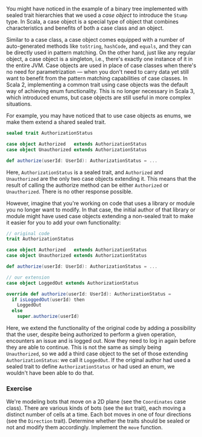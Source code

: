 You might have noticed in the example of a binary tree implemented with sealed trait hierarchies that 
we used a *case object* to introduce the `Stump` type. 
In Scala, a case object is a special type of object that combines characteristics and benefits of both a case class and an object.

Similar to a case class, a case object comes equipped with a number of auto-generated methods like `toString`, `hashCode`,
and `equals`, and they can be directly used in pattern matching. 
On the other hand, just like any regular object, a case object is a singleton, i.e., there's exactly one instance of it in the entire JVM. 
Case objects are used in place of case classes when there's no need for parametrization — when you don't need  to carry data 
yet still want to benefit from the pattern matching capabilities of case classes. 
In Scala 2, implementing a common trait using case objects was the default way of achieving enum functionality. 
This is no longer necessary in Scala 3, which introduced enums, but case objects are still useful in more complex situations.

For example, you may have noticed that to use case objects as enums, we make them extend a shared sealed trait.

```scala 3
sealed trait AuthorizationStatus

case object Authorized   extends AuthorizationStatus
case object Unauthorized extends AuthorizationStatus

def authorize(userId: UserId): AuthorizationStatus = ...
```

Here, `AuthorizationStatus` is a sealed trait, and `Authorized` and `Unauthorized` are the only two case objects extending it. 
This means that the result of calling the authorize method can be either `Authorized` or `Unauthorized`. 
There is no other response possible.

However, imagine that you're working on code that uses a library or module you no longer want to modify. 
In that case, the initial author of that library or module might have used case objects extending a non-sealed trait 
to make it easier for you to add your own functionality:

```scala 3
// original code
trait AuthorizationStatus

case object Authorized   extends AuthorizationStatus
case object Unauthorized extends AuthorizationStatus

def authorize(userId: UserId): AuthorizationStatus = ...

// our extension
case object LoggedOut extends AuthorizationStatus

override def authorize(userId: UserId): AuthorizationStatus =
  if isLoggedOut(userId) then
    LoggedOut
  else
    super.authorize(userId)
```

Here, we extend the functionality of the original code by adding a possibility that the user, despite being authorized to perform a given operation, 
encounters an issue and is logged out. 
Now they need to log in again before they are able to continue. 
This is not the same as simply being `Unauthorized`, so we add a third case object to the set of those extending `AuthorizationStatus`: 
we call it `LoggedOut`. 
If the original author had used a sealed trait to define `AuthorizationStatus` or had used an enum, we wouldn't have been able to do that.

### Exercise 

We're modeling bots that move on a 2D plane (see the `Coordinates` case class). 
There are various kinds of bots (see the `Bot` trait), each moving a distinct number of cells at a time. 
Each bot moves in one of four directions (see the `Direction` trait). 
Determine whether the traits should be sealed or not and modify them accordingly.
Implement the `move` function. 
